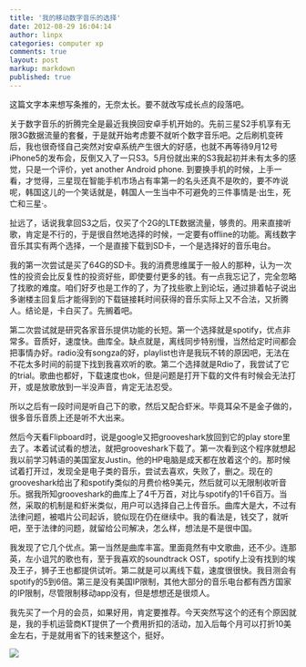 ```yaml
---
title: '我的移动数字音乐的选择'
date: 2012-08-29 16:04:14
author: linpx
categories: computer xp
comments: true
layout: post
markup: markdown
published: true
---
```

这篇文字本来想写条推的，无奈太长。要不就改写成长点的段落吧。

关于数字音乐的折腾完全是最近我换回安卓手机开始的。先前三星S2手机享有无限3G数据流量的套餐，于是就开始考虑要不就听个数字音乐吧。之后刷机变砖后，我也很奇怪自己突然对安卓系统产生很大的好感，也就不再等待9月12号iPhone5的发布会，反倒又入了一只S3。5月份就出来的S3我起初并未有太多的感觉，只是一个评价，yet
another Android phone.
到要换手机的时候，上手一看，才觉得，三星现在智能手机市场占有率第一的名头还真不是吹的，要不咋说呢，韩国这儿的一个笑话就是，韩国人一生当中不可避免的三件事情是·出生，死亡和三星·。

扯远了，话说我拿回S3之后，仅买了个2G的LTE数据流量，够贵的。用来直接听歌，肯定是不行的，于是很自然地选择的时候，一定要有offline的功能。离线数字音乐其实有两个选择，一个是直接下载到SD卡，一个是选择好的音乐电台。

我的第一次尝试是买了64G的SD卡。我的消费思维属于一般人的那种，认为一次性的投资会比反复性的投资好些，即使要付更多的钱。有一点我忘记了，完全忽略了找歌的难度。咱们好歹也是工作的了，为了找些歌上到论坛，通过排着帖子说出多谢楼主回复后才能得到的下载链接耗时间获得的音乐实际上又不合法，又折腾人。结论是，卡白买了。先搁着吧。

第二次尝试就是研究各家音乐提供功能的长短。第一个选择就是spotify，优点非常多。音质好，速度快。曲库全。缺点就是，离线同步特别慢，当然给定时间都会把事情办好。radio没有songza的好，playlist也许是我玩不转的原因吧，无法在不花太多时间的前提下找到我喜欢听的歌。第二个选择就是Rdio了，我尝试了它的trial。歌曲也都好，下载速度也ok，但是问题是打开下载的文件有时候会无法打开，或是放歌放到一半没声音，肯定无法忍受。

所以之后有一段时间是听自己下的歌，然后又配合虾米。毕竟耳朵不是金子做的，很多音乐音质上还是听不大出来。

然后今天看Flipboard时，说是google又把grooveshark放回到它的play
store里去了。本着试试看的想法，就把grooveshark下载了。第一次看到这个程序就想起我以前学习韩语的美国室友Justin。他的HP电脑是成天都在放着这个的。那时候试着打开过，发现全是电子类的音乐，尝试去喜欢，失败了，删之。现在的grooveshark给出了和spotify类似的月费价格9美元，然后就可以无限制收听音乐。据我所知grooveshark的曲库上了4千万首，对比与spotify的1千6百万。当然，采取的机制是和虾米类似，用户可以选择自己上传音乐。曲库大是大，不过有法律问题，被唱片公司起诉，貌似现在仍在继续中。我的看法是，钱交了，就听吧，至于法律的问题，就留给公司解决，怎么样，想法是不是很中国。

我发现了它几个优点。第一当然是曲库丰富。里面竟然有中文歌曲，还不少。连那英，左小诅咒的歌也有，至于我喜欢的soundtrack
OST，spotify上没有找到的埃及王子，狮子王也都提供试听。第二就是可以离线下载，速度很很快。我目测会有spotify的5到6倍。第三是没有美国IP限制，其他大部分的音乐电台都有西方国家的IP限制，尽管限制移动app没有，但是想想还是很烦人。

我先买了一个月的会员，如果好用，肯定要推荐。今天突然写这个的还有个原因就是，我的手机运营商KT提供了一个费用折扣的活动，加入后每个月可以打折10美金左右，于是就用省下的钱来整这个，挺好。

![](http://farm9.staticflickr.com/8322/7885939016_977643107f.jpg)

